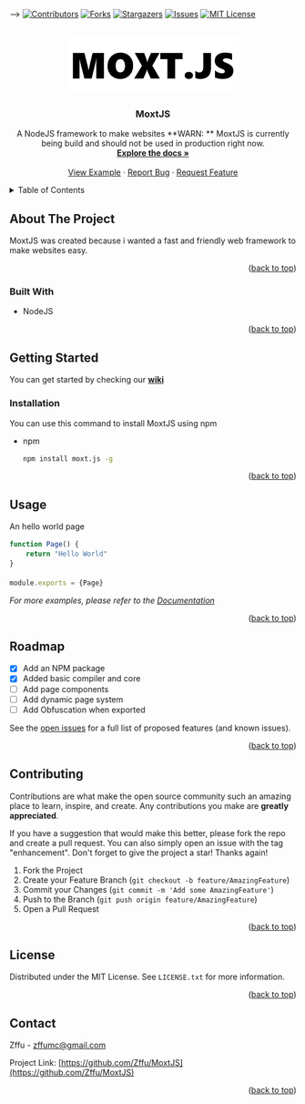 <a name="readme-top"></a>

-->
[![Contributors][contributors-shield]][contributors-url]
[![Forks][forks-shield]][forks-url]
[![Stargazers][stars-shield]][stars-url]
[![Issues][issues-shield]][issues-url]
[![MIT License][license-shield]][license-url]



<!-- PROJECT LOGO -->
<br />
<div align="center">
  <a href="https://github.com/Zffu/Moxtjs">
    <img src="assets/logo.png" alt="Logo" width="300" height="100">
  </a>

  <h3 align="center">MoxtJS</h3>

  <p align="center">
    A NodeJS framework to make websites
    **WARN: ** MoxtJS is currently being build and should not be used in production right now.
    <br />
    <a href="https://github.com/Zffu/MoxtJS/wiki"><strong>Explore the docs »</strong></a>
    <br />
    <br />
    <a href="https://github.com/Zffu/MoxtJS/tree/master/test/pages">View Example</a>
    ·
    <a href="https://github.com/Zffu/MoxtJS/issues">Report Bug</a>
    ·
    <a href="https://github.com/Zffu/MoxtJS/issues">Request Feature</a>
  </p>
</div>



<!-- TABLE OF CONTENTS -->
<details>
  <summary>Table of Contents</summary>
  <ol>
    <li>
      <a href="#about-the-project">About The Project</a>
      <ul>
        <li><a href="#built-with">Built With</a></li>
      </ul>
    </li>
    <li>
      <a href="#getting-started">Getting Started</a>
      <ul>
        <li><a href="#prerequisites">Prerequisites</a></li>
        <li><a href="#installation">Installation</a></li>
      </ul>
    </li>
    <li><a href="#usage">Usage</a></li>
    <li><a href="#roadmap">Roadmap</a></li>
    <li><a href="#contributing">Contributing</a></li>
    <li><a href="#license">License</a></li>
    <li><a href="#contact">Contact</a></li>
  </ol>
</details>



<!-- ABOUT THE PROJECT -->
## About The Project

MoxtJS was created because i wanted a fast and friendly web framework to make websites easy.


<p align="right">(<a href="#readme-top">back to top</a>)</p>



### Built With

* NodeJS

<p align="right">(<a href="#readme-top">back to top</a>)</p>



<!-- GETTING STARTED -->
## Getting Started

You can get started by checking our <a href="https://github.com/Zffu/MoxtJS/wiki"><strong>wiki</strong></a>

### Installation

You can use this command to install MoxtJS using npm
* npm
  ```sh
  npm install moxt.js -g
  ```

<p align="right">(<a href="#readme-top">back to top</a>)</p>



<!-- USAGE EXAMPLES -->
## Usage

An hello world page

```javascript
function Page() {
    return "Hello World"
}

module.exports = {Page}
```


_For more examples, please refer to the [Documentation]("https://github.com/Zffu/MoxtJS/wiki")_

<p align="right">(<a href="#readme-top">back to top</a>)</p>



<!-- ROADMAP -->
## Roadmap

- [x] Add an NPM package
- [x] Added basic compiler and core
- [ ] Add page components
- [ ] Add dynamic page system
- [ ] Add Obfuscation when exported

See the [open issues](https://github.com/Zffu/MoxtJS/issues) for a full list of proposed features (and known issues).

<p align="right">(<a href="#readme-top">back to top</a>)</p>



<!-- CONTRIBUTING -->
## Contributing

Contributions are what make the open source community such an amazing place to learn, inspire, and create. Any contributions you make are **greatly appreciated**.

If you have a suggestion that would make this better, please fork the repo and create a pull request. You can also simply open an issue with the tag "enhancement".
Don't forget to give the project a star! Thanks again!

1. Fork the Project
2. Create your Feature Branch (`git checkout -b feature/AmazingFeature`)
3. Commit your Changes (`git commit -m 'Add some AmazingFeature'`)
4. Push to the Branch (`git push origin feature/AmazingFeature`)
5. Open a Pull Request

<p align="right">(<a href="#readme-top">back to top</a>)</p>



<!-- LICENSE -->
## License

Distributed under the MIT License. See `LICENSE.txt` for more information.

<p align="right">(<a href="#readme-top">back to top</a>)</p>



<!-- CONTACT -->
## Contact

Zffu - zffumc@gmail.com

Project Link: [https://github.com/Zffu/MoxtJS](https://github.com/Zffu/MoxtJS)

<p align="right">(<a href="#readme-top">back to top</a>)</p>



[contributors-shield]: https://img.shields.io/github/contributors/Zffu/MoxtJS.svg?style=for-the-badge
[contributors-url]: https://github.com/Zffu/MoxtJS/graphs/contributors
[forks-shield]: https://img.shields.io/github/forks/Zffu/MoxtJS.svg?style=for-the-badge
[forks-url]: https://github.com/Zffu/MoxtJS/network/members
[stars-shield]: https://img.shields.io/github/stars/Zffu/MoxtJS.svg?style=for-the-badge
[stars-url]: https://github.com/Zffu/MoxtJS/stargazers
[issues-shield]: https://img.shields.io/github/issues/Zffu/MoxtJS.svg?style=for-the-badge
[issues-url]: https://github.com/Zffu/MoxtJS/issues
[license-shield]: https://img.shields.io/github/license/Zffu/MoxtJS.svg?style=for-the-badge
[license-url]: https://github.com/Zffu/MoxtJS/blob/master/LICENSE.txt
